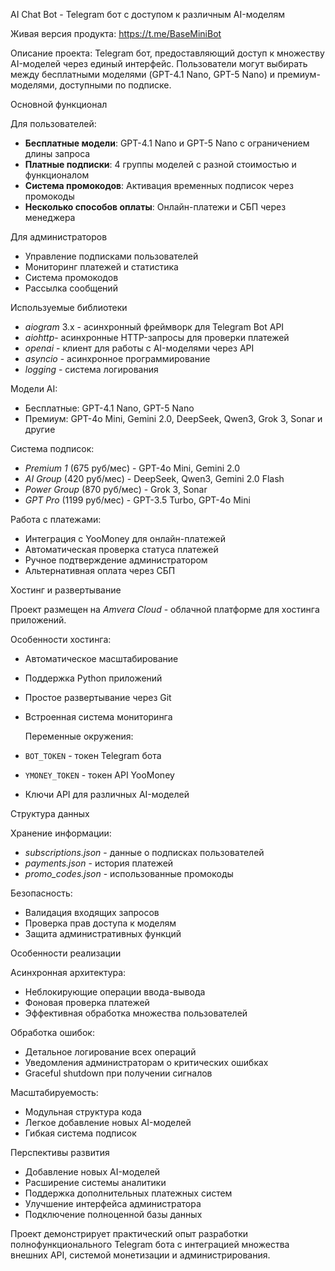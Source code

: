 AI Chat Bot - Telegram бот с доступом к различным AI-моделям

Живая версия продукта: https://t.me/BaseMiniBot

Описание проекта:
Telegram бот, предоставляющий доступ к множеству AI-моделей через единый интерфейс. Пользователи могут выбирать между бесплатными моделями (GPT-4.1 Nano, GPT-5 Nano) и премиум-моделями, доступными по подписке.


Основной функционал

Для пользователей:
- **Бесплатные модели**: GPT-4.1 Nano и GPT-5 Nano с ограничением длины запроса
- **Платные подписки**: 4 группы моделей с разной стоимостью и функционалом
- **Система промокодов**: Активация временных подписок через промокоды
- **Несколько способов оплаты**: Онлайн-платежи и СБП через менеджера

Для администраторов
- Управление подписками пользователей
- Мониторинг платежей и статистика
- Система промокодов
- Рассылка сообщений


Используемые библиотеки
- *aiogram* 3.x - асинхронный фреймворк для Telegram Bot API
- *aiohttp*- асинхронные HTTP-запросы для проверки платежей
- *openai* - клиент для работы с AI-моделями через API
- *asyncio* - асинхронное программирование
- *logging* - система логирования

Модели AI:
- Бесплатные: GPT-4.1 Nano, GPT-5 Nano
- Премиум: GPT-4o Mini, Gemini 2.0, DeepSeek, Qwen3, Grok 3, Sonar и другие

Система подписок:
- *Premium 1* (675 руб/мес) - GPT-4o Mini, Gemini 2.0
- *AI Group* (420 руб/мес) - DeepSeek, Qwen3, Gemini 2.0 Flash
- *Power Group* (870 руб/мес) - Grok 3, Sonar
- *GPT Pro* (1199 руб/мес) - GPT-3.5 Turbo, GPT-4o Mini

Работа с платежами:
- Интеграция с YooMoney для онлайн-платежей
- Автоматическая проверка статуса платежей
- Ручное подтверждение администратором
- Альтернативная оплата через СБП


Хостинг и развертывание

Проект размещен на *Amvera Cloud* - облачной платформе для хостинга приложений.

Особенности хостинга:
- Автоматическое масштабирование
- Поддержка Python приложений
- Простое развертывание через Git
- Встроенная система мониторинга

  Переменные окружения:
- `BOT_TOKEN` - токен Telegram бота
- `YMONEY_TOKEN` - токен API YooMoney
- Ключи API для различных AI-моделей


Структура данных

Хранение информации:
- *subscriptions.json* - данные о подписках пользователей
- *payments.json* - история платежей
- *promo_codes.json* - использованные промокоды

Безопасность:
- Валидация входящих запросов
- Проверка прав доступа к моделям
- Защита административных функций


Особенности реализации

Асинхронная архитектура:
- Неблокирующие операции ввода-вывода
- Фоновая проверка платежей
- Эффективная обработка множества пользователей

Обработка ошибок:
- Детальное логирование всех операций
- Уведомления администраторам о критических ошибках
- Graceful shutdown при получении сигналов

Масштабируемость:
- Модульная структура кода
- Легкое добавление новых AI-моделей
- Гибкая система подписок


Перспективы развития

- Добавление новых AI-моделей
- Расширение системы аналитики
- Поддержка дополнительных платежных систем
- Улучшение интерфейса администратора
- Подключение полноценной базы данных 

Проект демонстрирует практический опыт разработки полнофункционального Telegram бота с интеграцией множества внешних API, системой монетизации и администрирования.
